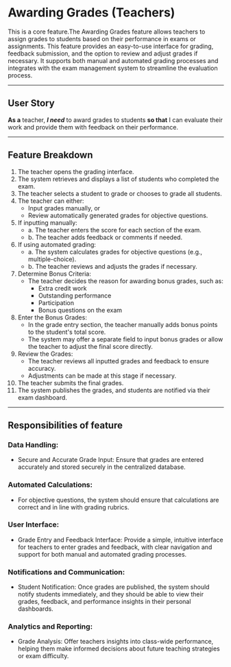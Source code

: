 # Awarding Grades (Teachers)

This is a core feature.The Awarding Grades feature allows teachers to assign grades to students based on their performance in exams or assignments. This feature provides an easy-to-use interface for grading, feedback submission, and the option to review and adjust grades if necessary. It supports both manual and automated grading processes and integrates with the exam management system to streamline the evaluation process.

---

## User Story

**As a** teacher, ***I need*** to award grades to students **so that** I can evaluate their work and provide them with feedback on their performance.

---

## Feature Breakdown

1. The teacher opens the grading interface.
2. The system retrieves and displays a list of students who completed the exam.
3. The teacher selects a student to grade or chooses to grade all students.
4. The teacher can either:
    - Input grades manually, or
    - Review automatically generated grades for objective questions.
5. If inputting manually:
    - a. The teacher enters the score for each section of the exam.
    - b. The teacher adds feedback or comments if needed.
6. If using automated grading:
    - a. The system calculates grades for objective questions (e.g., multiple-choice).
    - b. The teacher reviews and adjusts the grades if necessary.
7. Determine Bonus Criteria:
    - The teacher decides the reason for awarding bonus grades, such as:
        - Extra credit work
        - Outstanding performance
        - Participation
        - Bonus questions on the exam
8. Enter the Bonus Grades:
    - In the grade entry section, the teacher manually adds bonus points to the student's total score.
    - The system may offer a separate field to input bonus grades or allow the teacher to adjust the final score directly.
9. Review the Grades:
    - The teacher reviews all inputted grades and feedback to ensure accuracy.
    - Adjustments can be made at this stage if necessary.
10. The teacher submits the final grades.
11. The system publishes the grades, and students are notified via their exam dashboard.

---

## Responsibilities of feature

### Data Handling:
- Secure and Accurate Grade Input:
Ensure that grades are entered accurately and stored securely in the centralized database.

### Automated Calculations:
- For objective questions, the system should ensure that calculations are correct and in line with grading rubrics.

### User Interface:
- Grade Entry and Feedback Interface:
Provide a simple, intuitive interface for teachers to enter grades and feedback, with clear navigation and support for both manual and automated grading processes.
### Notifications and Communication:
- Student Notification:
Once grades are published, the system should notify students immediately, and they should be able to view their grades, feedback, and performance insights in their personal dashboards.
### Analytics and Reporting:
- Grade Analysis:
Offer teachers insights into class-wide performance, helping them make informed decisions about future teaching strategies or exam difficulty.